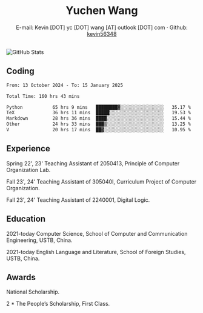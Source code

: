  <center>
     <h1>Yuchen Wang</h1>
     <div>
         <span>
             E-mail:
             Kevin [DOT] yc [DOT] wang [AT] outlook [DOT] com
         </span>
         ·
         <span>
             Github:
             <a href="https://github.com/kevin56348">kevin56348</a>
         </span>
     </div>
 </center>
<br>
<p><img src="https://github-readme-stats.vercel.app/api?username=kevin56348&amp;show_icons=true" alt="GitHub Stats"></p>

## Coding

<!-- ![Top Langs](https://github-readme-stats.vercel.app/api/top-langs/?username=kevin56348) -->

<!--START_SECTION:waka-->

```txt
From: 13 October 2024 - To: 15 January 2025

Total Time: 160 hrs 43 mins

Python           65 hrs 9 mins   ████████▓░░░░░░░░░░░░░░░░   35.17 %
TeX              36 hrs 11 mins  █████░░░░░░░░░░░░░░░░░░░░   19.53 %
Markdown         28 hrs 36 mins  ████░░░░░░░░░░░░░░░░░░░░░   15.44 %
Other            24 hrs 33 mins  ███▒░░░░░░░░░░░░░░░░░░░░░   13.25 %
V                20 hrs 17 mins  ██▓░░░░░░░░░░░░░░░░░░░░░░   10.95 %
```

<!--END_SECTION:waka-->

## Experience 

Spring 22', 23' Teaching Assistant of 2050413, Principle of Computer Organization Lab.

Fall 23', 24' Teaching Assistant of 305040I, Curriculum Project of Computer Organization.

Fall 23', 24' Teaching Assistant of 2240001, Digital Logic.

## Education

2021-today Computer Science, School of Computer and Communication Engineering, USTB, China.

2021-today English Language and Literature, School of Foreign Studies, USTB, China.

## Awards

National Scholarship.

2 * The People’s Scholarship, First Class.
